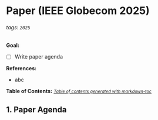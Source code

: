 # Paper (IEEE Globecom 2025)

###### tags: `2025`

**Goal:**
- [ ] Write paper agenda

**References:**
- abc

**Table of Contents:**
<small><i><a href='http://ecotrust-canada.github.io/markdown-toc/'>Table of contents generated with markdown-toc</a></i></small>


## 1. Paper Agenda
